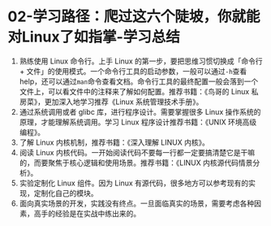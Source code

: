 # 02-学习路径：爬过这六个陡坡，你就能对Linux了如指掌-学习总结

1. 熟练使用 Linux 命令行。上手 Linux 的第一步，要把思维习惯切换成「命令行 + 文件」的使用模式。一个命令行工具的启动参数，一般可以通过`-h`查看 help，还可以通过`man`命令查看文档。命令行工具的最终配置一般会落到一个文件上，可以看文件中的注释来了解如何配置。推荐书籍：《鸟哥的 Linux 私房菜》，更加深入地学习推荐《Linux 系统管理技术手册》。
2. 通过系统调用或者 glibc 库，进行程序设计。需要掌握很多 Linux 操作系统的原理，才能理解系统调用。学习 Linux 程序设计推荐书籍：《UNIX 环境高级编程》。
3. 了解 Linux 内核机制，推荐书籍：《深入理解 LINUX 内核》。
4. 阅读 Linux 内核代码。一开始阅读代码不要每一行都一定要搞清楚它是干嘛的，而要聚焦于核心逻辑和使用场景。推荐书籍：《LINUX 内核源代码情景分析》。
5. 实验定制化 Linux 组件。因为 Linux 有源代码，很多地方可以参考现有的实现，定制化自己的模块。
6. 面向真实场景的开发，实践没有终点。一旦面临真实的场景，需要考虑各种因素，高手的经验是在实战中练出来的。